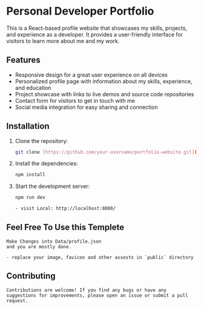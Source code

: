 # Personal Developer Portfolio

This is a React-based profile website that showcases my skills, projects, and experience as a developer. It provides a user-friendly interface for visitors to learn more about me and my work.

## Features

- Responsive design for a great user experience on all devices
- Personalized profile page with information about my skills, experience, and education
- Project showcase with links to live demos and source code repositories
- Contact form for visitors to get in touch with me
- Social media integration for easy sharing and connection

## Installation

1. Clone the repository:

   ```bash
   git clone [https://github.com/your-username/portfolio-website.git](https://github.com/your-username/portfolio-website.git)

   ```

2. Install the dependencies:

   ```bash
   npm install

   ```

3. Start the development server:

   ```bash
   npm run dev

   - visit Local: http://localhost:8080/
   ```

## Feel Free To Use this Templete

    Make Changes into Data/profile.json
    and you are mostly done.

    - replace your image, favicon and other assests in `public` directory

## Contributing

    Contributions are welcome! If you find any bugs or have any suggestions for improvements, please open an issue or submit a pull request.
